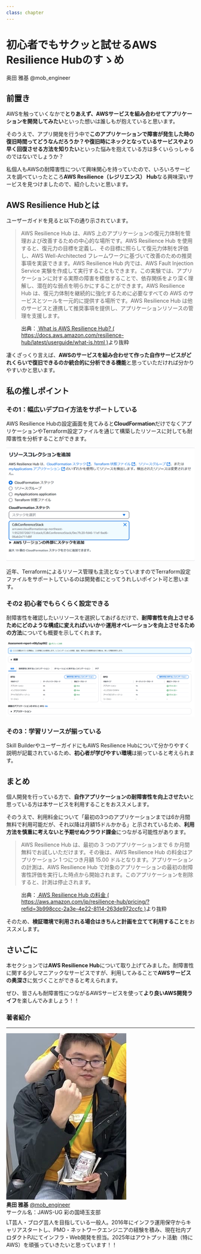 ```yaml
---
class: chapter
---
```


# 初心者でもサクッと試せるAWS Resilience Hubのすゝめ

<div class="flush-right">
奥田 雅基 @mob_engineer
</div>

## 前置き

AWSを触っていくなかで**とりあえず、AWSサービスを組み合わせてアプリケーションを開発してみたい**といった想いは誰しもが抱えていると思います。

そのうえで、アプリ開発を行う中で**このアプリケーションで障害が発生した時の復旧時間ってどうなんだろうか？**や**復旧時にネックとなっているサービスやより早く回復させる方法を知りたい**といった悩みを抱えている方は多くいらっしゃるのではないでしょうか？

私個人もAWSの耐障害性について興味関心を持っていたので、いろいろサービスを調べていったところ**AWS Resilience（レジリエンス） Hub**なる興味深いサービスを見つけましたので、紹介したいと思います。


## AWS Resilience Hubとは

ユーザーガイドを見ると以下の通り示されています。

>AWS Resilience Hub は、AWS 上のアプリケーションの復元力体制を管理および改善するための中心的な場所です。AWS Resilience Hub を使用すると、復元力の目標を定義し、その目標に照らして復元力体制を評価し、AWS Well-Architected フレームワークに基づいて改善のための推奨事項を実装できます。AWS Resilience Hub 内では、AWS Fault Injection Service 実験を作成して実行することもできます。この実験では、アプリケーションに対する実際の障害を模倣することで、依存関係をより深く理解し、潜在的な弱点を明らかにすることができます。AWS Resilience Hub は、復元力体制を継続的に強化するために必要なすべての AWS のサービスとツールを一元的に提供する場所です。AWS Resilience Hub は他のサービスと連携して推奨事項を提供し、アプリケーションリソースの管理を支援します。

<figure><figcaption>出典：<a href="https://docs.aws.amazon.com/resilience-hub/latest/userguide/what-is.html"> What is AWS Resilience Hub? ( https://docs.aws.amazon.com/resilience-hub/latest/userguide/what-is.html )</a>より抜粋</figcaption></figure>


凄くざっくり言えば、**AWSのサービスを組み合わせて作った自作サービスがどれくらいで復旧できるのか統合的に分析できる機能**と思っていただければ分かりやすいかと思います。

## 私の推しポイント

### その1：幅広いデプロイ方法をサポートしている

AWS Resilience Hubの設定画面を見てみると**CloudFormation**だけでなくアプリケーションやTerraform設定ファイルを通じて構築したリソースに対しても耐障害性を分析することができます。

<img src="images/chap-mob_engineer-aws-resilience-hub/snapshot001.png">

近年、Terraformによるリソース管理も主流となっていますのでTerraform設定ファイルをサポートしているのは開発者にとってうれしいポイント可と思います。

### その2 初心者でもらくらく設定できる

耐障害性を確認したいリソースを選択してあげるだけで、**耐障害性を向上させるためにどのような構成に変えればいいか**や**運用オペレーションを向上させるための方法**についても概要を示してくれます。

<img src="images/chap-mob_engineer-aws-resilience-hub/snapshot002.png">

### その3：学習リソースが揃っている

Skill BuilderやユーザーガイドにもAWS Resilience Hubについて分かりやすく説明が記載されているため、**初心者が学びやすい環境**は揃っていると考えられます。

## まとめ

個人開発を行っている方で、**自作アプリケーションの耐障害性を向上させたい**と思っている方は本サービスを利用することをおススメします。

そのうえで、利用料金について「最初の3つのアプリケーションまでは6か月間無料で利用可能だが、それ以降は月額15ドルかかる」と示されているため、**利用方法を慎重に考えないと予期せぬクラウド課金**につながる可能性があります。

>AWS Resilience Hub は、最初の 3 つのアプリケーションまで 6 か月間無料でお試しいただけます。その後は、AWS Resilience Hub の料金はアプリケーション 1 つにつき月額 15.00 ドルとなります。アプリケーションの計測は、AWS Resilience Hub で対象のアプリケーションの最初の耐障害性評価を実行した時点から開始されます。このアプリケーションを削除すると、計測は停止されます。

<figure><figcaption>出典：<a href="https://aws.amazon.com/jp/resilience-hub/pricing/?refid=3b998ccc-2a3e-4e22-8114-263de972ccfc"> AWS Resilience Hub の料金 ( https://aws.amazon.com/jp/resilience-hub/pricing/?refid=3b998ccc-2a3e-4e22-8114-263de972ccfc )</a>より抜粋</figcaption></figure>

そのため、**検証環境で利用される場合はきちんと計画を立てて利用すること**をおススメします。

## さいごに

本セクションでは**AWS Resilience Hub**について取り上げてみました。耐障害性に関する少しマニアックなサービスですが、利用してみることで**AWSサービスの奥深さ**に気づくことができると考えられます。

ぜひ、皆さんも耐障害性につながるAWSサービスを使って**より良いAWS開発ライフ**を楽しんでみましょう！！

### 著者紹介

---

<div class="author-profile">
    <img src="images/mobengineer.png">
    <div>
        <div>
            <b>奥田 雅基</b>
            <a href="https://x.com/mob_engineer">@mob_engineer</a>
        </div>
        <div>
            サークル名：JAWS-UG 彩の国埼玉支部
        </div>
    </div>
</div>
<p style="margin-top: 0.5em; margin-bottom: 2em;">
LT芸人・ブログ芸人を目指している一般人。2016年にインフラ運用保守からキャリアスタートし、PMO・ネットワークエンジニアの経験を積み、現在社内プロダクトPJにてインフラ・Web開発を担当。2025年はアウトプット活動（特にAWS）を頑張っていきたいと思っています！！
</p>